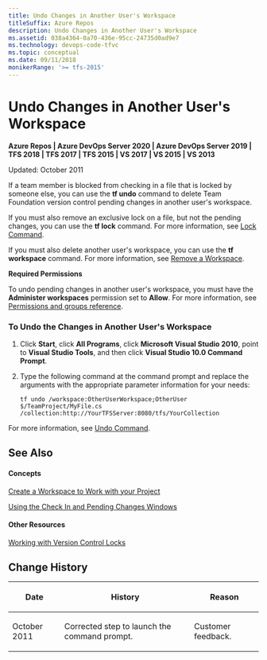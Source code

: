 ```yaml
---
title: Undo Changes in Another User's Workspace
titleSuffix: Azure Repos
description: Undo Changes in Another User's Workspace
ms.assetid: 038a4364-0a70-436e-95cc-24735d0ad9e7
ms.technology: devops-code-tfvc
ms.topic: conceptual
ms.date: 09/11/2018
monikerRange: '>= tfs-2015'
---
```



# Undo Changes in Another User's Workspace

**Azure Repos | Azure DevOps Server 2020 | Azure DevOps Server 2019 | TFS 2018 | TFS 2017 | TFS 2015 | VS 2017 | VS 2015 | VS 2013**

Updated: October 2011

If a team member is blocked from checking in a file that is locked by someone else, you can use the **tf undo** command to delete Team Foundation version control pending changes in another user's workspace.

If you must also remove an exclusive lock on a file, but not the pending changes, you can use the **tf lock** command. For more information, see [Lock Command](lock-command.md).

If you must also delete another user's workspace, you can use the **tf workspace** command. For more information, see [Remove a Workspace](/previous-versions/ms245474(v=vs.110)).

**Required Permissions**

To undo pending changes in another user's workspace, you must have the **Administer workspaces** permission set to **Allow**. For more information, see [Permissions and groups reference](../../organizations/security/permissions.md).

### To Undo the Changes in Another User's Workspace

1.  Click **Start**, click **All Programs**, click **Microsoft Visual Studio 2010**, point to **Visual Studio Tools**, and then click **Visual Studio 10.0 Command Prompt**.

2.  Type the following command at the command prompt and replace the arguments with the appropriate parameter information for your needs:

    `tf undo /workspace:OtherUserWorkspace;OtherUser $/TeamProject/MyFile.cs /collection:http://YourTFSServer:8080/tfs/YourCollection`

For more information, see [Undo Command](undo-command.md).

## See Also

#### Concepts

[Create a Workspace to Work with your Project](create-work-workspaces.md)

[Using the Check In and Pending Changes Windows](develop-code-manage-pending-changes.md)

#### Other Resources

[Working with Version Control Locks](work-version-control-locks.md)
## Change History<table>
<thead>
<tr>
<th><p>Date</p></th>
<th><p>History</p></th>
<th><p>Reason</p></th>
</tr>
</thead>
<tbody>
<tr>
<td><p></p>
<p>October 2011</p></td>
<td><p>Corrected step to launch the command prompt.</p></td>
<td><p></p>
<p>Customer feedback.</p></td>
</tr>
</tbody>
</table>